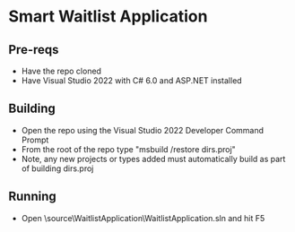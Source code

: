 # Smart Waitlist Application

## Pre-reqs
* Have the repo cloned
* Have Visual Studio 2022 with C# 6.0 and ASP.NET installed

## Building
* Open the repo using the Visual Studio 2022 Developer Command Prompt
* From the root of the repo type "msbuild /restore dirs.proj"
* Note, any new projects or types added must automatically build as part of building dirs.proj

## Running
* Open <repo>\source\WaitlistApplication\WaitlistApplication.sln and hit F5